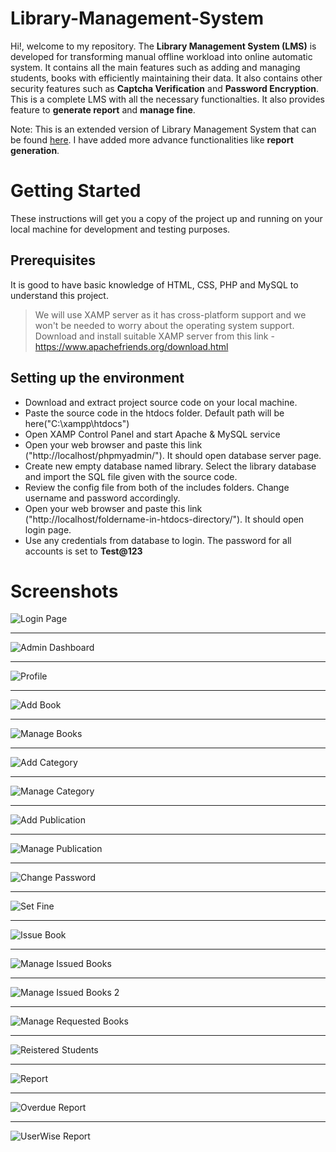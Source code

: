 
# Library-Management-System

Hi!, welcome to my repository. The **Library Management System (LMS)** is developed for transforming manual offline workload into online automatic system. It contains all the main 
features such as adding and managing students, books with efficiently maintaining their data. It also contains other security features such as **Captcha Verification** and 
**Password Encryption**. This is a complete LMS with all the necessary functionalties. It also provides feature to **generate report** and **manage fine**.

Note: This is an extended version of Library Management System that can be found [here](https://phpgurukul.com/online-library-management-system/). I have added more advance functionalities like **report generation**.

# Getting Started

These instructions will get you a copy of the project up and running on your local machine for development and testing purposes. 

## Prerequisites

It is good to have basic knowledge of HTML, CSS, PHP and MySQL to understand this project.
>We will use XAMP server as it has cross-platform support and we won't be needed to worry about the operating system support.
Download and install suitable XAMP server from this link - https://www.apachefriends.org/download.html

## Setting up the environment

- Download and extract project source code on your local machine.
- Paste the source code in the htdocs folder. Default path will be here("C:\xampp\htdocs")
- Open XAMP Control Panel and start Apache & MySQL service
- Open your web browser and paste this link ("http://localhost/phpmyadmin/"). It should open database server page.
- Create new empty database named library. Select the library database and import the SQL file given with the source code.
- Review the config file from both of the includes folders. Change username and password accordingly.
- Open your web browser and paste this link ("http://localhost/foldername-in-htdocs-directory/"). It should open login page.
- Use any credentials from database to login. The password for all accounts is set to **Test@123**

# Screenshots

![Login Page](Screenshots/Login.png)

***

![Admin Dashboard](Screenshots/admin_dashboard.png)
***

![Profile](Screenshots/profile.png)

***

![Add Book](Screenshots/add_book.png)

***

![Manage Books](Screenshots/manage_books.png)

***

![Add Category](Screenshots/add_category.png)

***

![Manage Category](Screenshots/manage_categories.png)

***

![Add Publication](Screenshots/add_publication.png)

***

![Manage Publication](Screenshots/manage_publications.png)

***

![Change Password](Screenshots/change_password.png)

***

![Set Fine](Screenshots/set_fine.png)

***

![Issue Book](Screenshots/issue_book.png)

***

![Manage Issued Books](Screenshots/manage_issued_books.png)

***

![Manage Issued Books 2](Screenshots/manage_issued_books2.png)

***

![Manage Requested Books](Screenshots/manage_requested_books.png)

***

![Reistered Students](Screenshots/registered_students.png)

***

![Report](Screenshots/report.png)

***

![Overdue Report](Screenshots/overdue_report.png)

***

![UserWise Report](Screenshots/User_wise.png)
